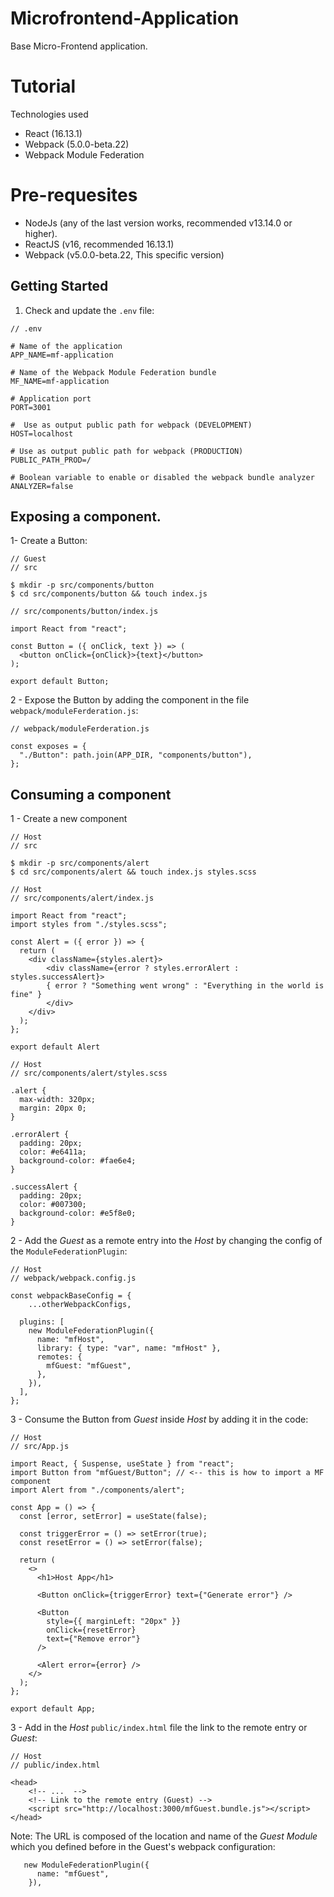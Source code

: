 # Microfrontend-Application

Base Micro-Frontend application.

# Tutorial

Technologies used

- React (16.13.1)
- Webpack (5.0.0-beta.22)
- Webpack Module Federation

# Pre-requesites

- NodeJs (any of the last version works, recommended v13.14.0 or higher).
- ReactJS (v16, recommended 16.13.1)
- Webpack (v5.0.0-beta.22, This specific version)

## Getting Started

1. Check and update the `.env` file:

```
// .env

# Name of the application
APP_NAME=mf-application

# Name of the Webpack Module Federation bundle
MF_NAME=mf-application

# Application port
PORT=3001

#  Use as output public path for webpack (DEVELOPMENT)
HOST=localhost

# Use as output public path for webpack (PRODUCTION)
PUBLIC_PATH_PROD=/

# Boolean variable to enable or disabled the webpack bundle analyzer
ANALYZER=false
```

## Exposing a component.

1- Create a Button:

```
// Guest
// src

$ mkdir -p src/components/button
$ cd src/components/button && touch index.js
```

```
// src/components/button/index.js

import React from "react";

const Button = ({ onClick, text }) => (
  <button onClick={onClick}>{text}</button>
);

export default Button;
```

2 - Expose the Button by adding the component in the file `webpack/moduleFerderation.js`:

```
// webpack/moduleFerderation.js

const exposes = {
  "./Button": path.join(APP_DIR, "components/button"),
};

```

## Consuming a component

1 - Create a new component

```
// Host
// src

$ mkdir -p src/components/alert
$ cd src/components/alert && touch index.js styles.scss
```

```
// Host
// src/components/alert/index.js

import React from "react";
import styles from "./styles.scss";

const Alert = ({ error }) => {
  return (
    <div className={styles.alert}>
        <div className={error ? styles.errorAlert : styles.successAlert}>
        { error ? "Something went wrong" : "Everything in the world is fine" }
        </div>
    </div>
  );
};

export default Alert
```

```
// Host
// src/components/alert/styles.scss

.alert {
  max-width: 320px;
  margin: 20px 0;
}

.errorAlert {
  padding: 20px;
  color: #e6411a;
  background-color: #fae6e4;
}

.successAlert {
  padding: 20px;
  color: #007300;
  background-color: #e5f8e0;
}
```

2 - Add the _Guest_ as a remote entry into the _Host_ by changing the config of the `ModuleFederationPlugin`:

```
// Host
// webpack/webpack.config.js

const webpackBaseConfig = {
    ...otherWebpackConfigs,

  plugins: [
    new ModuleFederationPlugin({
      name: "mfHost",
      library: { type: "var", name: "mfHost" },
      remotes: {
        mfGuest: "mfGuest",
      },
    }),
  ],
};
```

3 - Consume the Button from _Guest_ inside _Host_ by adding it in the code:

```
// Host
// src/App.js

import React, { Suspense, useState } from "react";
import Button from "mfGuest/Button"; // <-- this is how to import a MF component
import Alert from "./components/alert";

const App = () => {
  const [error, setError] = useState(false);

  const triggerError = () => setError(true);
  const resetError = () => setError(false);

  return (
    <>
      <h1>Host App</h1>

      <Button onClick={triggerError} text={"Generate error"} />

      <Button
        style={{ marginLeft: "20px" }}
        onClick={resetError}
        text={"Remove error"}
      />

      <Alert error={error} />
    </>
  );
};

export default App;
```

3 - Add in the _Host_ `public/index.html` file the link to the remote entry or _Guest_:

```
// Host
// public/index.html

<head>
    <!-- ...  -->
    <!-- Link to the remote entry (Guest) -->
    <script src="http://localhost:3000/mfGuest.bundle.js"></script>
</head>
```

Note: The URL is composed of the location and name of the _Guest Module_ which you defined before in the Guest's webpack configuration:

```
   new ModuleFederationPlugin({
      name: "mfGuest",
    }),

```
